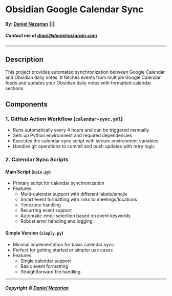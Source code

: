 # Obsidian Google Calendar Sync
#### By: [Daniel Nazarian](https://www.danielnazarian.com) 🐧👹
##### Contact me at <dnaz@danielnazarian.com>

-------------------------------------------------------

## Description

This project provides automated synchronization between Google Calendar and Obsidian daily notes. It fetches events from multiple Google Calendar feeds and updates your Obsidian daily notes with formatted calendar sections.

## Components

### 1. GitHub Action Workflow (`calendar-sync.yml`)
- Runs automatically every 4 hours and can be triggered manually
- Sets up Python environment and required dependencies
- Executes the calendar sync script with secure environment variables
- Handles git operations to commit and push updates with retry logic

### 2. Calendar Sync Scripts

#### Main Script (`main.py`)
- Primary script for calendar synchronization
- Features:
  - Multi-calendar support with different labels/emojis
  - Smart event formatting with links to meetings/locations
  - Timezone handling
  - Recurring event support
  - Automatic emoji selection based on event keywords
  - Robust error handling and logging

#### Simple Version (`simply.py`)
- Minimal implementation for basic calendar sync
- Perfect for getting started or simpler use cases
- Features:
  - Single calendar support
  - Basic event formatting
  - Straightforward file handling


-------------------------------------------------------

##### Copyright © [Daniel Nazarian](https://danielnazarian.com)
